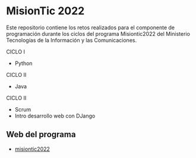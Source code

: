 # MisionTic 2022

Este repositorio contiene los retos realizados para el componente de programación durante los ciclos del programa Misiontic2022 del Ministerio Tecnologías de la Información y las Comunicaciones.

CICLO I

- Python

CICLO II

- Java

CICLO II

- Scrum
- Intro desarrollo web con DJango

## Web del programa

- [misiontic2022](https://www.misiontic2022.gov.co/portal/)
